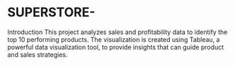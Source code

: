 # SUPERSTORE-

Introduction
This project analyzes sales and profitability data to identify the top 10 performing products. The visualization is created using Tableau, a powerful data visualization tool, to provide insights that can guide product and sales strategies.
